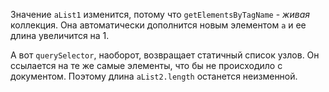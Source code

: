 Значение `aList1` изменится, потому что `getElementsByTagName` - *живая* коллекция. Она автоматически дополнится новым элементом `a` и ее длина увеличится на 1.

А вот `querySelector`, наоборот, возвращает статичный список узлов. Он ссылается на те же самые элементы, что бы не происходило с документом. Поэтому длина `aList2.length` останется неизменной.

